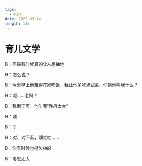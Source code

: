 ```yaml
---
tags:
  - FIN
date: 2022-03-14
length: 115
---
```


# 育儿文学

B：杰森有时候真的让人想抽他

H：怎么说？

B：今天早上他难得在家吃饭，我让他多吃点蔬菜，你猜他叫我什么？

H：呃……老妈？

B：我倒宁可。他叫我“乔丹太太”

H：噗

B：？

H：对、对不起，噗哈哈……

B：你有时候也挺欠抽的

B：韦恩太太
